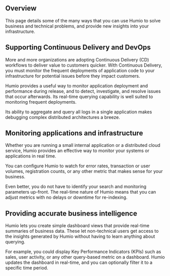## Overview

This page details some of the many ways that you can use Humio to solve business and technical problems, and provide new insights into your infrastructure.

## Supporting Continuous Delivery and DevOps

More and more organizations are adopting Continuous Delivery (CD) workflows to deliver value to customers quicker. With Continuous Delivery, you must monitor the frequent deployments of application code to your infrastructure for potential issues before they impact customers.

Humio provides a useful way to monitor application deployment and performance during release, and to detect, investigate, and resolve issues that occur afterwards. Its real-time querying capability is well suited to monitoring frequent deployments.

Its ability to aggregate and query all logs in a single application makes debugging complex distributed architectures a breeze.

## Monitoring applications and infrastructure

Whether you are running a small internal application or a distributed cloud service, Humio provides an effective way to monitor your systems or applications in real time.

You can configure Humio to watch for error rates, transaction or user volumes, registration counts, or any other metric that makes sense for your business.

Even better, you do not have to identify your search and monitoring parameters up-front. The real-time nature of Humio means that you can adjust metrics with no delays or downtime for re-indexing.


## Providing accurate business intelligence

Humio lets you create simple dashboard views that provide real-time summaries of business data. These let non-technical users get access to the insights generated by Humio without having to learn anything about querying.

For example, you could display Key Performance Indicators (KPIs) such as sales, user activity, or any other query-based metric on a dashboard. Humio updates the dashboard in real-time, and you can optionally filter it to a specific time period.
